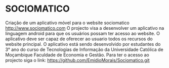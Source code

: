 # SOCIOMATICO



Criação de um aplicativo móvel para o website sociomatico http://www.sociomatico.com
O projecto visa a desenvolver um aplicativo na linguagem android para que os usuários possam ter acesso ao website.
O aplicativo deve ser capaz de oferecer ao usuario todos os recursos do website principal.
O aplicativo está sendo desenvolvido por estudantes do 3° ano do curso de Tecnologias de Informação  da Universidade Católica de Moçambique Faculdade de Economia e Gestão.
Para ter o acesso ao projecto siga o link: https://github.com/EmidioMorais/Sociomatico.git
